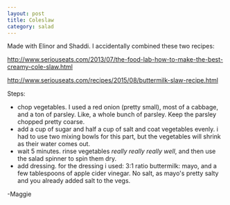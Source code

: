 ```yaml
---
layout: post
title: Coleslaw
category: salad
---
```


Made with Elinor and Shaddi. I accidentally combined these two recipes:

http://www.seriouseats.com/2013/07/the-food-lab-how-to-make-the-best-creamy-cole-slaw.html

http://www.seriouseats.com/recipes/2015/08/buttermilk-slaw-recipe.html

Steps:
* chop vegetables. I used a red onion (pretty small), most of a cabbage, and a ton of parsley. Like, a whole bunch of parsley. Keep the parsley chopped pretty coarse.
* add a cup of sugar and half a cup of salt and coat vegetables evenly. i had to use two mixing bowls for this part, but the vegetables will shrink as their water comes out.
* wait 5 minutes. rinse vegetables *really really really well*, and then use the salad spinner to spin them dry. 
* add dressing. for the dressing i used: 3:1 ratio buttermilk: mayo, and a few tablespoons of apple cider vinegar. No salt, as mayo's pretty salty and you already added salt to the vegs.

-Maggie

